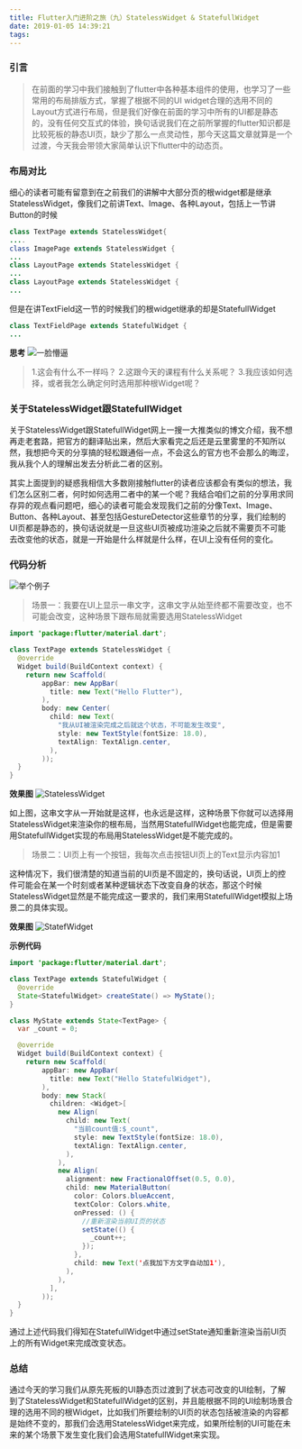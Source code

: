 ```yaml
---
title: Flutter入门进阶之旅（九）StatelessWidget & StatefullWidget
date: 2019-01-05 14:39:21
tags:
---
```

### 引言
> 在前面的学习中我们接触到了flutter中各种基本组件的使用，也学习了一些常用的布局排版方式，掌握了根据不同的UI widget合理的选用不同的Layout方式进行布局，但是我们好像在前面的学习中所有的UI都是静态的，没有任何交互式的体验，换句话说我们在之前所掌握的flutter知识都是比较死板的静态UI页，缺少了那么一点灵动性，那今天这篇文章就算是一个过渡，今天我会带领大家简单认识下flutter中的动态页。

### 布局对比
细心的读者可能有留意到在之前我们的讲解中大部分页的根widget都是继承StatelessWidget，像我们之前讲Text、Image、各种Layout，包括上一节讲Button的时候
```java 
class TextPage extends StatelessWidget{
....
class ImagePage extends StatelessWidget {
...
class LayoutPage extends StatelessWidget {
...
class LayoutPage extends StatelessWidget {
...
```
但是在讲TextField这一节的时候我们的根widget继承的却是StatefullWidget
```java
class TextFieldPage extends StatefulWidget {
...
```
**思考**
![一脸懵逼](http://upload-images.jianshu.io/upload_images/7274320-06299abb9b0fe5e4.jpeg?imageMogr2/auto-orient/strip%7CimageView2/2/w/1240)
> 1.这会有什么不一样吗？
> 2.这跟今天的课程有什么关系呢？
> 3.我应该如何选择，或者我怎么确定何时选用那种根Widget呢？

### 关于StatelessWidget跟StatefullWidget

关于StatelessWidget跟StatefullWidget网上一搜一大推类似的博文介绍，我不想再走老套路，把官方的翻译贴出来，然后大家看完之后还是云里雾里的不知所以然，我想把今天的分享搞的轻松跟通俗一点，不会这么的官方也不会那么的晦涩，我从我个人的理解出发去分析此二者的区别。

其实上面提到的疑惑我相信大多数刚接触flutter的读者应该都会有类似的想法，我们怎么区别二者，何时如何选用二者中的某一个呢？我结合咱们之前的分享用求同存异的观点看问题吧，细心的读者可能会发现我们之前的分像Text、Image、Button、各种Layout、甚至包括GestureDetector这些章节的分享，我们绘制的UI页都是静态的，换句话说就是一旦这些UI页被成功渲染之后就不需要页不可能去改变他的状态，就是一开始是什么样就是什么样，在UI上没有任何的变化。

### 代码分析
![举个例子](http://upload-images.jianshu.io/upload_images/7274320-7713fcc4f8344bf1.jpg?imageMogr2/auto-orient/strip%7CimageView2/2/w/1240)
> 场景一：我要在UI上显示一串文字，这串文字从始至终都不需要改变，也不可能会改变，这种场景下跟布局就需要选用StatelessWidget

```java
import 'package:flutter/material.dart';

class TextPage extends StatelessWidget {
  @override
  Widget build(BuildContext context) {
    return new Scaffold(
        appBar: new AppBar(
          title: new Text("Hello Flutter"),
        ),
        body: new Center(
          child: new Text(
            "我从UI被渲染完成之后就这个状态，不可能发生改变",
            style: new TextStyle(fontSize: 18.0),
            textAlign: TextAlign.center,
          ),
        ));
  }
}
```
**效果图**
![StatelessWidget](http://upload-images.jianshu.io/upload_images/7274320-7ca7a9fb5f032667?imageMogr2/auto-orient/strip%7CimageView2/2/w/1240)


如上图，这串文字从一开始就是这样，也永远是这样，这种场景下你就可以选择用StatelessWidget来渲染你的根布局，当然用StatefullWidget也能完成，但是需要用StatefullWidget实现的布局用StatelessWidget是不能完成的。

> 场景二：UI页上有一个按钮，我每次点击按钮UI页上的Text显示内容加1

这种情况下，我们很清楚的知道当前的UI页是不固定的，换句话说，UI页上的控件可能会在某一个时刻或者某种逻辑状态下改变自身的状态，那这个时候StatelessWidget显然是不能完成这一要求的，我们来用StatefullWidget模拟上场景二的具体实现。

**效果图**
![StatefWidget](http://upload-images.jianshu.io/upload_images/7274320-35d220653d0791e5.gif?imageMogr2/auto-orient/strip)

**示例代码**
```java
import 'package:flutter/material.dart';

class TextPage extends StatefulWidget {
  @override
  State<StatefulWidget> createState() => MyState();
}

class MyState extends State<TextPage> {
  var _count = 0;

  @override
  Widget build(BuildContext context) {
    return new Scaffold(
        appBar: new AppBar(
          title: new Text("Hello StatefulWidget"),
        ),
        body: new Stack(
          children: <Widget>[
            new Align(
              child: new Text(
                "当前count值:$_count",
                style: new TextStyle(fontSize: 18.0),
                textAlign: TextAlign.center,
              ),
            ),
            new Align(
              alignment: new FractionalOffset(0.5, 0.0),
              child: new MaterialButton(
                color: Colors.blueAccent,
                textColor: Colors.white,
                onPressed: () {
                  //重新渲染当前UI页的状态
                  setState(() {
                    _count++;
                  });
                },
                child: new Text('点我加下方文字自动加1'),
              ),
            ),
          ],
        ));
  }
}
```
通过上述代码我们得知在StatefullWidget中通过setState通知重新渲染当前UI页上的所有Widget来完成改变状态。

### 总结
通过今天的学习我们从原先死板的UI静态页过渡到了状态可改变的UI绘制，了解到了StatelessWidget和StatefullWidget的区别，并且能根据不同的UI绘制场景合理的选用不同的根Widget，比如我们所要绘制的UI页的状态包括被渲染的内容都是始终不变的，那我们会选用StatelessWidget来完成，如果所绘制的UI可能在未来的某个场景下发生变化我们会选用StatefullWidget来实现。



